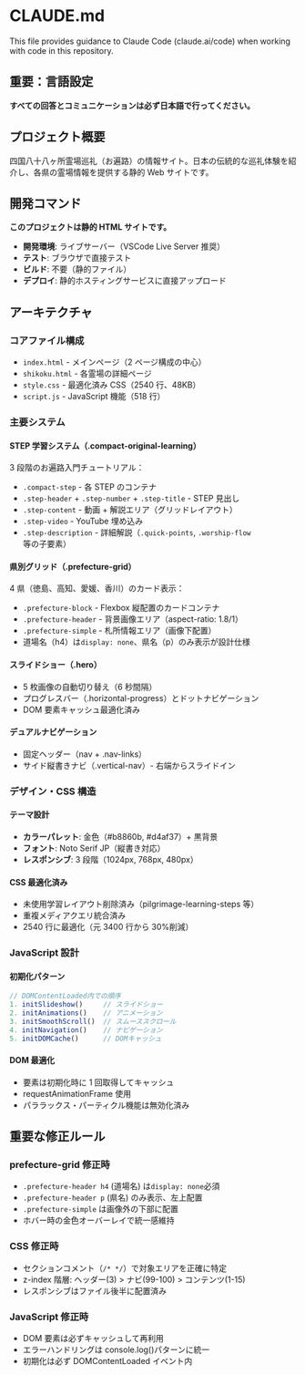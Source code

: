 # CLAUDE.md

This file provides guidance to Claude Code (claude.ai/code) when working with code in this repository.

## 重要：言語設定

**すべての回答とコミュニケーションは必ず日本語で行ってください。**

## プロジェクト概要

四国八十八ヶ所霊場巡礼（お遍路）の情報サイト。日本の伝統的な巡礼体験を紹介し、各県の霊場情報を提供する静的 Web サイトです。

## 開発コマンド

**このプロジェクトは静的 HTML サイトです。**

- **開発環境**: ライブサーバー（VSCode Live Server 推奨）
- **テスト**: ブラウザで直接テスト
- **ビルド**: 不要（静的ファイル）
- **デプロイ**: 静的ホスティングサービスに直接アップロード

## アーキテクチャ

### コアファイル構成

- `index.html` - メインページ（2 ページ構成の中心）
- `shikoku.html` - 各霊場の詳細ページ
- `style.css` - 最適化済み CSS（2540 行、48KB）
- `script.js` - JavaScript 機能（518 行）

### 主要システム

#### STEP 学習システム（.compact-original-learning）

3 段階のお遍路入門チュートリアル：

- `.compact-step` - 各 STEP のコンテナ
- `.step-header` + `.step-number` + `.step-title` - STEP 見出し
- `.step-content` - 動画 + 解説エリア（グリッドレイアウト）
- `.step-video` - YouTube 埋め込み
- `.step-description` - 詳細解説（`.quick-points`, `.worship-flow`等の子要素）

#### 県別グリッド（.prefecture-grid）

4 県（徳島、高知、愛媛、香川）のカード表示：

- `.prefecture-block` - Flexbox 縦配置のカードコンテナ
- `.prefecture-header` - 背景画像エリア（aspect-ratio: 1.8/1）
- `.prefecture-simple` - 札所情報エリア（画像下配置）
- 道場名（h4）は`display: none`、県名（p）のみ表示が設計仕様

#### スライドショー（.hero）

- 5 枚画像の自動切り替え（6 秒間隔）
- プログレスバー（.horizontal-progress）とドットナビゲーション
- DOM 要素キャッシュ最適化済み

#### デュアルナビゲーション

- 固定ヘッダー（nav + .nav-links）
- サイド縦書きナビ（.vertical-nav）- 右端からスライドイン

### デザイン・CSS 構造

#### テーマ設計

- **カラーパレット**: 金色（#b8860b, #d4af37）+ 黒背景
- **フォント**: Noto Serif JP（縦書き対応）
- **レスポンシブ**: 3 段階（1024px, 768px, 480px）

#### CSS 最適化済み

- 未使用学習レイアウト削除済み（pilgrimage-learning-steps 等）
- 重複メディアクエリ統合済み
- 2540 行に最適化（元 3400 行から 30%削減）

### JavaScript 設計

#### 初期化パターン

```javascript
// DOMContentLoaded内での順序
1. initSlideshow()     // スライドショー
2. initAnimations()    // アニメーション
3. initSmoothScroll()  // スムーススクロール
4. initNavigation()    // ナビゲーション
5. initDOMCache()      // DOMキャッシュ
```

#### DOM 最適化

- 要素は初期化時に 1 回取得してキャッシュ
- requestAnimationFrame 使用
- パララックス・パーティクル機能は無効化済み

## 重要な修正ルール

### prefecture-grid 修正時

- `.prefecture-header h4` (道場名) は`display: none`必須
- `.prefecture-header p` (県名) のみ表示、左上配置
- `.prefecture-simple` は画像外の下部に配置
- ホバー時の金色オーバーレイで統一感維持

### CSS 修正時

- セクションコメント（`/* */`）で対象エリアを正確に特定
- z-index 階層: ヘッダー(3) > ナビ(99-100) > コンテンツ(1-15)
- レスポンシブはファイル後半に配置済み

### JavaScript 修正時

- DOM 要素は必ずキャッシュして再利用
- エラーハンドリングは console.log()パターンに統一
- 初期化は必ず DOMContentLoaded イベント内
